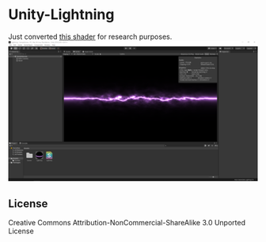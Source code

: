 # Unity-Lightning
Just converted [this shader](https://www.shadertoy.com/view/4scGWj) for research purposes.
![Screenshot](Lightning.png)
## License
Creative Commons Attribution-NonCommercial-ShareAlike 3.0 Unported License
